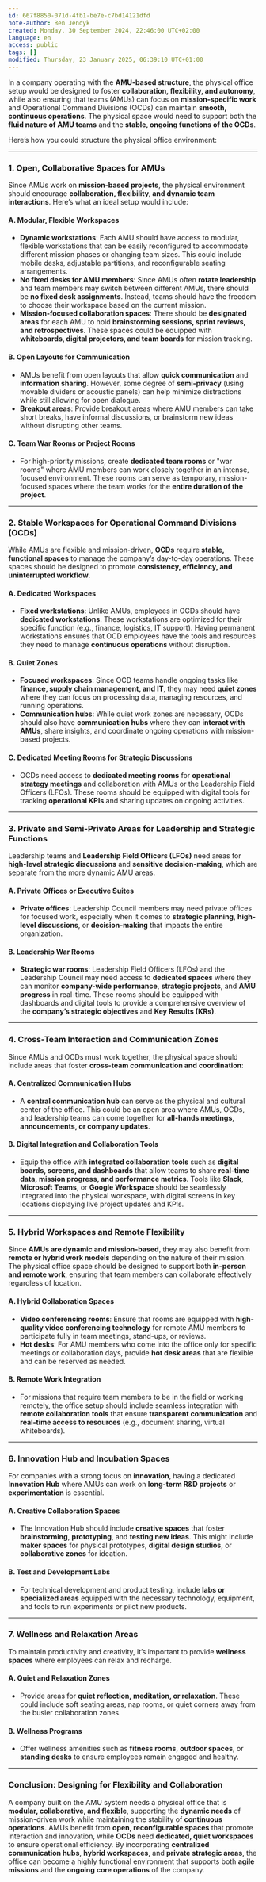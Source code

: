 ```yaml
---
id: 667f8850-071d-4fb1-be7e-c7bd14121dfd
note-author: Ben Jendyk
created: Monday, 30 September 2024, 22:46:00 UTC+02:00
language: en
access: public
tags: []
modified: Thursday, 23 January 2025, 06:39:10 UTC+01:00
---
```


In a company operating with the **AMU-based structure**, the physical office setup would be designed to foster **collaboration, flexibility, and autonomy**, while also ensuring that teams (AMUs) can focus on **mission-specific work** and Operational Command Divisions (OCDs) can maintain **smooth, continuous operations**. The physical space would need to support both the **fluid nature of AMU teams** and the **stable, ongoing functions of the OCDs**.

Here’s how you could structure the physical office environment:

---

### **1. Open, Collaborative Spaces for AMUs**

Since AMUs work on **mission-based projects**, the physical environment should encourage **collaboration, flexibility, and dynamic team interactions**. Here’s what an ideal setup would include:

#### **A. Modular, Flexible Workspaces**

- **Dynamic workstations**: Each AMU should have access to modular, flexible workstations that can be easily reconfigured to accommodate different mission phases or changing team sizes. This could include mobile desks, adjustable partitions, and reconfigurable seating arrangements.
- **No fixed desks for AMU members**: Since AMUs often **rotate leadership** and team members may switch between different AMUs, there should be **no fixed desk assignments**. Instead, teams should have the freedom to choose their workspace based on the current mission.
- **Mission-focused collaboration spaces**: There should be **designated areas** for each AMU to hold **brainstorming sessions, sprint reviews, and retrospectives**. These spaces could be equipped with **whiteboards, digital projectors, and team boards** for mission tracking.

#### **B. Open Layouts for Communication**

- AMUs benefit from open layouts that allow **quick communication** and **information sharing**. However, some degree of **semi-privacy** (using movable dividers or acoustic panels) can help minimize distractions while still allowing for open dialogue.
- **Breakout areas**: Provide breakout areas where AMU members can take short breaks, have informal discussions, or brainstorm new ideas without disrupting other teams.

#### **C. Team War Rooms or Project Rooms**

- For high-priority missions, create **dedicated team rooms** or "war rooms" where AMU members can work closely together in an intense, focused environment. These rooms can serve as temporary, mission-focused spaces where the team works for the **entire duration of the project**.

---

### **2. Stable Workspaces for Operational Command Divisions (OCDs)**

While AMUs are flexible and mission-driven, **OCDs** require **stable, functional spaces** to manage the company’s day-to-day operations. These spaces should be designed to promote **consistency, efficiency, and uninterrupted workflow**.

#### **A. Dedicated Workspaces**

- **Fixed workstations**: Unlike AMUs, employees in OCDs should have **dedicated workstations**. These workstations are optimized for their specific function (e.g., finance, logistics, IT support). Having permanent workstations ensures that OCD employees have the tools and resources they need to manage **continuous operations** without disruption.

#### **B. Quiet Zones**

- **Focused workspaces**: Since OCD teams handle ongoing tasks like **finance, supply chain management, and IT**, they may need **quiet zones** where they can focus on processing data, managing resources, and running operations.
- **Communication hubs**: While quiet work zones are necessary, OCDs should also have **communication hubs** where they can **interact with AMUs**, share insights, and coordinate ongoing operations with mission-based projects.

#### **C. Dedicated Meeting Rooms for Strategic Discussions**

- OCDs need access to **dedicated meeting rooms** for **operational strategy meetings** and collaboration with AMUs or the Leadership Field Officers (LFOs). These rooms should be equipped with digital tools for tracking **operational KPIs** and sharing updates on ongoing activities.

---

### **3. Private and Semi-Private Areas for Leadership and Strategic Functions**

Leadership teams and **Leadership Field Officers (LFOs)** need areas for **high-level strategic discussions** and **sensitive decision-making**, which are separate from the more dynamic AMU areas.

#### **A. Private Offices or Executive Suites**

- **Private offices**: Leadership Council members may need private offices for focused work, especially when it comes to **strategic planning**, **high-level discussions**, or **decision-making** that impacts the entire organization.

#### **B. Leadership War Rooms**

- **Strategic war rooms**: Leadership Field Officers (LFOs) and the Leadership Council may need access to **dedicated spaces** where they can monitor **company-wide performance**, **strategic projects**, and **AMU progress** in real-time. These rooms should be equipped with dashboards and digital tools to provide a comprehensive overview of the **company’s strategic objectives** and **Key Results (KRs)**.

---

### **4. Cross-Team Interaction and Communication Zones**

Since AMUs and OCDs must work together, the physical space should include areas that foster **cross-team communication and coordination**:

#### **A. Centralized Communication Hubs**

- A **central communication hub** can serve as the physical and cultural center of the office. This could be an open area where AMUs, OCDs, and leadership teams can come together for **all-hands meetings, announcements, or company updates**.

#### **B. Digital Integration and Collaboration Tools**

- Equip the office with **integrated collaboration tools** such as **digital boards, screens, and dashboards** that allow teams to share **real-time data, mission progress, and performance metrics**. Tools like **Slack**, **Microsoft Teams**, or **Google Workspace** should be seamlessly integrated into the physical workspace, with digital screens in key locations displaying live project updates and KPIs.

---

### **5. Hybrid Workspaces and Remote Flexibility**

Since **AMUs are dynamic and mission-based**, they may also benefit from **remote or hybrid work models** depending on the nature of their mission. The physical office space should be designed to support both **in-person and remote work**, ensuring that team members can collaborate effectively regardless of location.

#### **A. Hybrid Collaboration Spaces**

- **Video conferencing rooms**: Ensure that rooms are equipped with **high-quality video conferencing technology** for remote AMU members to participate fully in team meetings, stand-ups, or reviews.
- **Hot desks**: For AMU members who come into the office only for specific meetings or collaboration days, provide **hot desk areas** that are flexible and can be reserved as needed.

#### **B. Remote Work Integration**

- For missions that require team members to be in the field or working remotely, the office setup should include seamless integration with **remote collaboration tools** that ensure **transparent communication** and **real-time access to resources** (e.g., document sharing, virtual whiteboards).

---

### **6. Innovation Hub and Incubation Spaces**

For companies with a strong focus on **innovation**, having a dedicated **Innovation Hub** where AMUs can work on **long-term R&D projects** or **experimentation** is essential.

#### **A. Creative Collaboration Spaces**

- The Innovation Hub should include **creative spaces** that foster **brainstorming**, **prototyping**, and **testing new ideas**. This might include **maker spaces** for physical prototypes, **digital design studios**, or **collaborative zones** for ideation.

#### **B. Test and Development Labs**

- For technical development and product testing, include **labs or specialized areas** equipped with the necessary technology, equipment, and tools to run experiments or pilot new products.

---

### **7. Wellness and Relaxation Areas**

To maintain productivity and creativity, it’s important to provide **wellness spaces** where employees can relax and recharge.

#### **A. Quiet and Relaxation Zones**

- Provide areas for **quiet reflection, meditation, or relaxation**. These could include soft seating areas, nap rooms, or quiet corners away from the busier collaboration zones.

#### **B. Wellness Programs**

- Offer wellness amenities such as **fitness rooms**, **outdoor spaces**, or **standing desks** to ensure employees remain engaged and healthy.

---

### **Conclusion: Designing for Flexibility and Collaboration**

A company built on the AMU system needs a physical office that is **modular, collaborative, and flexible**, supporting the **dynamic needs** of mission-driven work while maintaining the stability of **continuous operations**. AMUs benefit from **open, reconfigurable spaces** that promote interaction and innovation, while **OCDs** need **dedicated, quiet workspaces** to ensure operational efficiency. By incorporating **centralized communication hubs**, **hybrid workspaces**, and **private strategic areas**, the office can become a highly functional environment that supports both **agile missions** and the **ongoing core operations** of the company.
